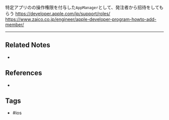 特定アプリのの操作権限を付与した`AppManager`として、発注者から招待をしてもらう
https://developer.apple.com/jp/support/roles/
https://www.zaico.co.jp/engineer/apple-developer-program-howto-add-member/

----
## Related Notes
- 

## References
- 

## Tags
- #ios 